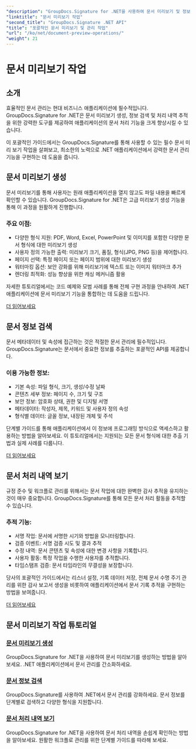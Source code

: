 ```yaml
---
"description": "GroupDocs.Signature for .NET을 사용하여 문서 미리보기 및 정보 검색을 완벽하게 구현해 보세요. 애플리케이션에서 미리보기를 생성하고, 메타데이터를 추출하고, 문서 기록을 추적하는 방법을 알아보세요."
"linktitle": "문서 미리보기 작업"
"second_title": "GroupDocs.Signature .NET API"
"title": "포괄적인 문서 미리보기 및 관리 작업"
"url": "/ko/net/document-preview-operations/"
"weight": 21
---
```


# 문서 미리보기 작업

## 소개

효율적인 문서 관리는 현대 비즈니스 애플리케이션에 필수적입니다. GroupDocs.Signature for .NET은 문서 미리보기 생성, 정보 검색 및 처리 내역 추적을 위한 강력한 도구를 제공하여 애플리케이션의 문서 처리 기능을 크게 향상시킬 수 있습니다.

이 포괄적인 가이드에서는 GroupDocs.Signature를 통해 사용할 수 있는 필수 문서 미리 보기 작업을 살펴보고, 최소한의 노력으로 .NET 애플리케이션에서 강력한 문서 관리 기능을 구현하는 데 도움을 줍니다.

## 문서 미리보기 생성

문서 미리보기를 통해 사용자는 원래 애플리케이션을 열지 않고도 파일 내용을 빠르게 확인할 수 있습니다. GroupDocs.Signature for .NET은 고급 미리보기 생성 기능을 통해 이 과정을 원활하게 진행합니다.

### 주요 이점:
- 다양한 형식 지원: PDF, Word, Excel, PowerPoint 및 이미지를 포함한 다양한 문서 형식에 대한 미리보기 생성
- 사용자 정의 가능한 출력: 미리보기 크기, 품질, 형식(JPG, PNG 등)을 제어합니다.
- 페이지 선택: 특정 페이지 또는 페이지 범위에 대한 미리보기 생성
- 워터마킹 옵션: 보안 강화를 위해 미리보기에 텍스트 또는 이미지 워터마크 추가
- 렌더링 최적화: 성능 향상을 위한 캐싱 메커니즘 활용

자세한 튜토리얼에서는 코드 예제와 모범 사례를 통해 전체 구현 과정을 안내하여 .NET 애플리케이션에 문서 미리보기 기능을 통합하는 데 도움을 드립니다.

[더 읽어보세요](./generate-document-preview/)

## 문서 정보 검색

문서 메타데이터 및 속성에 접근하는 것은 적절한 문서 관리에 필수적입니다. GroupDocs.Signature는 문서에서 중요한 정보를 추출하는 포괄적인 API를 제공합니다.

### 이용 가능한 정보:
- 기본 속성: 파일 형식, 크기, 생성/수정 날짜
- 콘텐츠 세부 정보: 페이지 수, 크기 및 구조
- 보안 정보: 암호화 상태, 권한 및 디지털 서명
- 메타데이터: 작성자, 제목, 키워드 및 사용자 정의 속성
- 형식별 데이터: 글꼴 정보, 내장된 개체 및 주석

단계별 가이드를 통해 애플리케이션에서 이 정보에 프로그래밍 방식으로 액세스하고 활용하는 방법을 알아보세요. 이 튜토리얼에서는 지원되는 모든 문서 형식에 대한 추출 기법과 실제 사례를 다룹니다.

[더 읽어보세요](./retrieve-document-information/)

## 문서 처리 내역 보기

규정 준수 및 워크플로 관리를 위해서는 문서 작업에 대한 완벽한 감사 추적을 유지하는 것이 매우 중요합니다. GroupDocs.Signature를 통해 모든 문서 처리 활동을 추적할 수 있습니다.

### 추적 기능:
- 서명 작업: 문서에 서명한 시기와 방법을 모니터링합니다.
- 검증 이벤트: 서명 검증 시도 및 결과 추적
- 수정 내역: 문서 콘텐츠 및 속성에 대한 변경 사항을 기록합니다.
- 사용자 활동: 특정 작업을 수행한 사용자를 추적합니다.
- 타임스탬프 검증: 문서 타임라인의 무결성을 보장합니다.

당사의 포괄적인 가이드에서는 리스너 설정, 기록 데이터 저장, 전체 문서 수명 주기 관리를 위한 감사 보고서 생성을 비롯하여 애플리케이션에서 문서 기록 추적을 구현하는 방법을 보여줍니다.

[더 읽어보세요](./view-document-processing-history/)

## 문서 미리보기 작업 튜토리얼

### [문서 미리보기 생성](./generate-document-preview/)
GroupDocs.Signature for .NET을 사용하여 문서 미리보기를 생성하는 방법을 알아보세요. .NET 애플리케이션에서 문서 관리를 간소화하세요.

### [문서 정보 검색](./retrieve-document-information/)
GroupDocs.Signature를 사용하여 .NET에서 문서 관리를 강화하세요. 문서 정보를 단계별로 검색하고 다양한 형식을 지원합니다.

### [문서 처리 내역 보기](./view-document-processing-history/)
GroupDocs.Signature for .NET을 사용하여 문서 처리 내역을 손쉽게 확인하는 방법을 알아보세요. 원활한 워크플로 관리를 위한 단계별 가이드를 따라해 보세요.